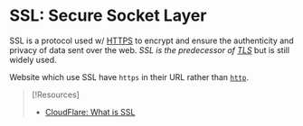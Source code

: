
# SSL: Secure Socket Layer
SSL is a protocol used w/ [HTTPS](https://github.com/TrshPuppy/obsidian-notes/tree/main/networking/protocols/HTTPS.md) to encrypt and ensure the authenticity and privacy of data sent over the web. *SSL is the predecessor of [TLS](/networking/protocols/TLS.md)* but is still widely used.

Website which use SSL have `https` in their URL rather than [`http`](/networking/protocols/HTTP.md).

> [!Resources]
> - [CloudFlare: What is SSL](https://www.cloudflare.com/learning/ssl/what-is-ssl/)